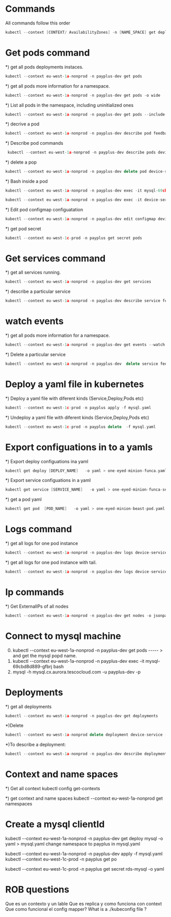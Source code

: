 
Commands
========

All commands follow this order 

```cpp
kubectl --context [CONTEXT/ AvailabilityZones] -n [NAME_SPACE] get deployments
```

Get pods command
================

*) get all pods deployments instaces.
```cpp
kubectl --context eu-west-1a-nonprod -n payplus-dev get pods
```
*) get all pods more information for a namespace.
```cpp
kubectl --context eu-west-1a-nonprod -n payplus-dev get pods -o wide
```

*) List all pods in the namespace, including uninitialized ones
```cpp
kubectl --context eu-west-1a-nonprod -n payplus-dev get pods --include-uninitialized
```

*) decrive a pod
```cpp
kubectl --context eu-west-1a-nonprod -n payplus-dev describe pod feedback-94fd8d555-5bbch

```
*) Describe pod commands
```cpp
 kubectl --context eu-west-1a-nonprod -n payplus-dev describe pods device-service-58c65d99f8-7gjm5
```

*) delete a pop

```cpp
kubectl --context eu-west-1a-nonprod -n payplus-dev delete pod device-service-58c65d99f8-7gjm5
```
*) Bash inside a pod  

```cpp
kubectl --context eu-west-1a-nonprod -n payplus-dev exec -it mysql-69cbd8d889-gwqzk bash
```
```cpp
kubectl --context eu-west-1a-nonprod -n payplus-dev exec -it device-service-6c56ddf486-4qdzl sh
```
*) Edit pod  configmap configuatation
```cpp
kubectl --context eu-west-1a-nonprod -n payplus-dev edit configmap device-service
```

*) get pod secret
```cpp
kubectl --context eu-west-1c-prod -n payplus get secret pods
```

Get services command
====================

*) get all services running.
```cpp
kubectl --context eu-west-1a-nonprod -n payplus-dev get services
```
*) describe a particular service
```cpp
kubectl --context eu-west-1a-nonprod -n payplus-dev describe service feedback
```

watch events
=============
*) get all pods more information for a namespace.
```cpp
kubectl --context eu-west-1a-nonprod -n payplus-dev get events --watch
```

*) Delete a particular service
```cpp
kubectl --context eu-west-1a-nonprod -n payplus-dev  delete service feedback
```

Deploy a yaml file in kubernetes
===============
*) Deploy a yaml file with diferent kinds (Service,Deploy,Pods etc)
```cpp
kubectl --context eu-west-1c-prod -n payplus apply -f mysql.yaml
```
*) Undeploy a yaml file with diferent kinds (Service,Deploy,Pods etc)
```cpp
kubectl --context eu-west-1c-prod -n payplus delete  -f mysql.yaml
```


Export  configuations in to a yamls
==========
*) Export   deploy configuations ina  yaml
```cpp
kubectl get deploy [DEPLOY_NAME]   -o yaml > one-eyed-minion-funca.yaml

```
*) Export   service  configuations in a yaml
```cpp
kubectl get service [SERVICE_NAME]   -o yaml > one-eyed-minion-funca-service.yaml
```
*) get a pod yaml
 ```cpp
kubectl get pod  [POD_NAME]   -o yaml > one-eyed-minion-beast-pod.yaml
```

Logs command
============

*) get all logs  for one pod instance
```cpp
kubectl --context eu-west-1a-nonprod -n payplus-dev logs device-service-8544d88859-s8n6b
```
*) get all logs for one pod instance with tail.
```cpp
kubectl --context eu-west-1a-nonprod -n payplus-dev logs device-service-8544d88859-s8n6b -f
```

Ip commands
===========
*) Get ExternalIPs of all nodes
```cpp
kubectl --context eu-west-1a-nonprod -n payplus-dev get nodes -o jsonpath='{.items[*].status.addresses[?(@.type=="ExternalIP")].address}'
```
Connect to mysql machine
=========================

0) kubectl --context eu-west-1a-nonprod -n payplus-dev get pods ----- > and get the mysql popd name.
1) kubectl --context eu-west-1a-nonprod -n payplus-dev exec -it mysql-69cbd8d889-gfbrj bash
2) mysql -h mysql.cx.aurora.tescocloud.com -u payplus-dev -p


Deployments
=======

*) get all deployments
```cpp
kubectl --context eu-west-1a-nonprod -n payplus-dev get deployments
```
*)Delete
```cpp
kubectl --context eu-west-1a-nonprod delete deployment device-service -n payplus-dev
```

*)To describe a deployment:
```cpp
kubectl --context eu-west-1a-nonprod -n payplus-dev describe deployment device-service

```

Context and name spaces
=======================

*) Get all context
kubectl config get-contexts

*) get context and name spaces
kubectl --context eu-west-1a-nonprod get namespaces


Create a mysql clientId
=========================

kubectl --context eu-west-1a-nonprod -n payplus-dev get deploy mysql -o yaml > mysql.yaml
change namespace to payplus in mysql.yaml

kubectl --context eu-west-1a-nonprod -n payplus-dev apply -f mysql.yaml
kubectl --context eu-west-1c-prod -n payplus get po

kubectl --context eu-west-1c-prod -n payplus get secret rds-mysql -o yaml


ROB questions
=============
Que es un contexto y un lable
Que es replica y como funciona con context
Que  como funcional el config mapper?
What is a  ./kubeconfig  file ?
